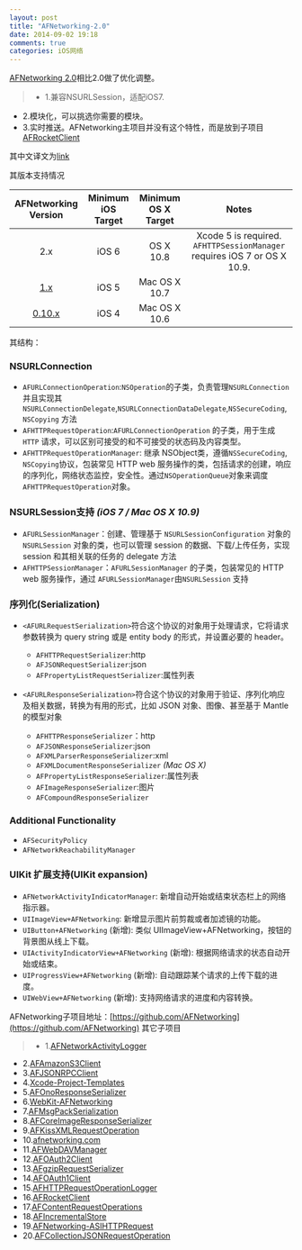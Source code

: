 ```yaml
---
layout: post
title: "AFNetworking-2.0"
date: 2014-09-02 19:18
comments: true
categories: iOS网络
---
```


[AFNetworking 2.0](https://github.com/AFNetworking/AFNetworking)相比2.0做了优化调整。
>* 1.兼容NSURLSession，适配iOS7.
* 2.模块化，可以挑选你需要的模块。
* 3.实时推送。AFNetworking主项目并没有这个特性，而是放到子项目[AFRocketClient](https://github.com/AFNetworking/AFRocketClient)

其中文译文为[link](http://nshipster.cn/afnetworking-2/)

其版本支持情况

| AFNetworking Version | Minimum iOS Target  | Minimum OS X Target  |                                   Notes                                   |
|:--------------------:|:---------------------------:|:----------------------------:|:-------------------------------------------------------------------------:|
|          2.x         |            iOS 6            |           OS X 10.8          | Xcode 5 is required. `AFHTTPSessionManager` requires iOS 7 or OS X 10.9. |
|          [1.x](https://github.com/AFNetworking/AFNetworking/tree/1.x)         |            iOS 5            |         Mac OS X 10.7        |                                                                           |
|        [0.10.x](https://github.com/AFNetworking/AFNetworking/tree/0.10.x)        |            iOS 4            |         Mac OS X 10.6        |                                                                           |


其结构：

### NSURLConnection

- `AFURLConnectionOperation`:`NSOperation`的子类，负责管理`NSURLConnection` 并且实现其 `NSURLConnectionDelegate`,`NSURLConnectionDataDelegate`,`NSSecureCoding`, `NSCopying` 方法
- `AFHTTPRequestOperation`:`AFURLConnectionOperation` 的子类，用于生成 `HTTP` 请求，可以区别可接受的和不可接受的状态码及内容类型。
- `AFHTTPRequestOperationManager`: 继承 NSObject类，遵循`NSSecureCoding`, `NSCopying`协议，包装常见 HTTP web 服务操作的类，包括请求的创建，响应的序列化，网络状态监控，安全性。通过`NSOperationQueue`对象来调度`AFHTTPRequestOperation`对象。

### NSURLSession支持 _(iOS 7 / Mac OS X 10.9)_

- `AFURLSessionManager`：创建、管理基于 `NSURLSessionConfiguration` 对象的 `NSURLSession` 对象的类，也可以管理 session 的数据、下载/上传任务，实现 session 和其相关联的任务的 delegate 方法
- `AFHTTPSessionManager`：`AFURLSessionManager` 的子类，包装常见的 HTTP web 服务操作，通过 `AFURLSessionManager`由`NSURLSession` 支持

### 序列化(Serialization)

* `<AFURLRequestSerialization>`符合这个协议的对象用于处理请求，它将请求参数转换为 query string 或是 entity body 的形式，并设置必要的 header。

  - `AFHTTPRequestSerializer`:http
  - `AFJSONRequestSerializer`:json
  - `AFPropertyListRequestSerializer`:属性列表
  
* `<AFURLResponseSerialization>`符合这个协议的对象用于验证、序列化响应及相关数据，转换为有用的形式，比如 JSON 对象、图像、甚至基于 Mantle 的模型对象

  - `AFHTTPResponseSerializer`：http
  - `AFJSONResponseSerializer`:json
  - `AFXMLParserResponseSerializer`:xml
  - `AFXMLDocumentResponseSerializer` _(Mac OS X)_
  - `AFPropertyListResponseSerializer`:属性列表
  - `AFImageResponseSerializer`:图片
  - `AFCompoundResponseSerializer`

### Additional Functionality

- `AFSecurityPolicy`
- `AFNetworkReachabilityManager`

### UIKit 扩展支持(UIKit expansion) 

* `AFNetworkActivityIndicatorManager`: 新增自动开始或结束状态栏上的网络指示器。
* `UIImageView+AFNetworking`: 新增显示图片前剪裁或者加滤镜的功能。
* `UIButton+AFNetworking` (新增): 类似 UIImageView+AFNetworking，按钮的背景图从线上下载。
* `UIActivityIndicatorView+AFNetworking` (新增): 根据网络请求的状态自动开始或结束。
* `UIProgressView+AFNetworking` (新增): 自动跟踪某个请求的上传下载的进度。
* `UIWebView+AFNetworking` (新增): 支持网络请求的进度和内容转换。


AFNetworking子项目地址：[https://github.com/AFNetworking](https://github.com/AFNetworking)
其它子项目
>* 1.[AFNetworkActivityLogger](https://github.com/AFNetworking/AFNetworkActivityLogger)
* 2.[AFAmazonS3Client](https://github.com/AFNetworking/AFAmazonS3Client)
* 3.[AFJSONRPCClient](https://github.com/AFNetworking/AFJSONRPCClient)
* 4.[Xcode-Project-Templates](https://github.com/AFNetworking/Xcode-Project-Templates)
* 5.[AFOnoResponseSerializer](https://github.com/AFNetworking/AFOnoResponseSerializer)
* 6.[WebKit-AFNetworking](https://github.com/AFNetworking/WebKit-AFNetworking)
* 7.[AFMsgPackSerialization](https://github.com/AFNetworking/AFMsgPackSerialization)
* 8.[AFCoreImageResponseSerializer](https://github.com/AFNetworking/AFCoreImageResponseSerializer)
* 9.[AFKissXMLRequestOperation](https://github.com/AFNetworking/AFKissXMLRequestOperation)
* 10.[afnetworking.com](https://github.com/AFNetworking/afnetworking.com)
* 11.[AFWebDAVManager](https://github.com/AFNetworking/AFWebDAVManager)
* 12.[AFOAuth2Client](https://github.com/AFNetworking/AFOAuth2Client)
* 13.[AFgzipRequestSerializer](https://github.com/AFNetworking/AFgzipRequestSerializer)
* 14.[AFOAuth1Client](https://github.com/AFNetworking/AFOAuth1Client)
* 15.[AFHTTPRequestOperationLogger](https://github.com/AFNetworking/AFHTTPRequestOperationLogger)
* 16.[AFRocketClient](https://github.com/AFNetworking/AFRocketClient)
* 17.[AFContentRequestOperations](https://github.com/AFNetworking/AFContentRequestOperations)
* 18.[AFIncrementalStore](https://github.com/AFNetworking/AFIncrementalStore)
* 19.[AFNetworking-ASIHTTPRequest](https://github.com/AFNetworking/AFNetworking-ASIHTTPRequest)
* 20.[AFCollectionJSONRequestOperation](https://github.com/AFNetworking/AFCollectionJSONRequestOperation)
